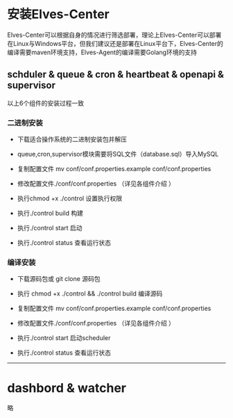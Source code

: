 # 安装Elves-Center

Elves-Center可以根据自身的情况进行筛选部署，理论上Elves-Center可以部署在Linux与Windows平台，但我们建议还是部署在Linux平台下，Elves-Center的编译需要maven环境支持，Elves-Agent的编译需要Golang环境的支持

## schduler & queue & cron & heartbeat & openapi & supervisor

以上6个组件的安装过程一致

### 二进制安装

* 下载适合操作系统的二进制安装包并解压

* queue,cron,supervisor模块需要将SQL文件（database.sql）导入MySQL

* 复制配置文件 mv conf/conf.properties.example conf/conf.properties

* 修改配置文件./conf/conf.properties （详见各组件介绍 ）

* 执行chmod +x ./control 设置执行权限

* 执行./control build 构建

* 执行./control start 启动

* 执行./control status 查看运行状态

### 编译安装

* 下载源码包或 git clone  源码包

* 执行 chmod +x ./control &&  ./control build   编译源码

* 复制配置文件 mv conf/conf.properties.example conf/conf.properties

* 修改配置文件./conf/conf.properties （详见各组件介绍 ）

* 执行./control start 启动scheduler

* 执行./control status 查看运行状态

---

# dashbord & watcher

略

